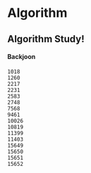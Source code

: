 # Algorithm
## Algorithm Study!
#### Backjoon
    1018
    1260
    2217
    2231
    2583
    2748
    7568
    9461
    10026
    10819
    11399
    11403
    15649
    15650
    15651
    15652
    
